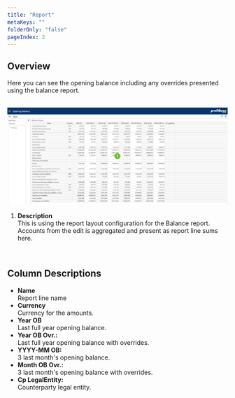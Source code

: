 ```yaml
---
title: "Report"
metaKeys: ""
folderOnly: "false"
pageIndex: 2
---
```


## Overview
Here you can see the opening balance including any overrides presented using the balance report.  
<br/>

![](img/opening-balance-report.jpg)

1. **Description** <br/>
This is using the report layout configuration for the Balance report. Accounts from the edit is aggregated and present as report line sums here.
<br/>

## Column Descriptions

- **Name**<br/>
Report line name
- **Currency**<br/>
Currency for the amounts.
- **Year OB**<br/>
Last full year opening balance.
- **Year OB Ovr.:**<br/>
Last full year opening balance with overrides.
- **YYYY-MM OB:**<br/>
3 last month's opening balance.
- **Month OB Ovr.:**<br/>
3 last month's opening balance with overrides.
- **Cp LegalEntity:**<br/>
Counterparty legal entity.
<br/>
